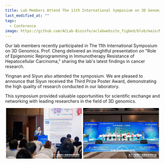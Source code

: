 ```yaml
---
title: Lab Members Attend The 11th International Symposium on 3D Genomics
last_modified_at: ""
tags: 
  - Conference
image: https://github.com/ACLab-Bioinfo/aclabwebsite_figbed/blob/main/News/2024/Alfred_3DGenome2.jpg?raw=true
---
```


Our lab members recently participated in The 11th International Symposium on 3D Genomics. Prof. Cheng delivered an insightful presentation on "Role of Epigenomic Reprogramming in Immunotherapy Resistance of Hepatocellular Carcinoma," sharing the lab's latest findings in cancer research.

Yingnan and Siyun also attended the symposium. We are pleased to announce that Siyun received the Third Prize Poster Award, demonstrating the high quality of research conducted in our laboratory.

This symposium provided valuable opportunities for scientific exchange and networking with leading researchers in the field of 3D genomics.

<p align="center" width="95%">
    <img width="49%" src="https://github.com/ACLab-Bioinfo/aclabwebsite_figbed/blob/main/News/2024/Alfred_3DGenome2.jpg?raw=true">
    <img width="49%" src="https://github.com/ACLab-Bioinfo/aclabwebsite_figbed/blob/main/News/2024/Siyun_3DGenome.jpg?raw=true">
</p>